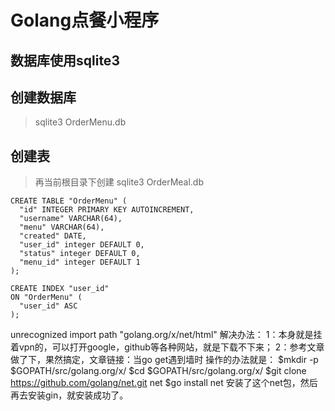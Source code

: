 # Golang点餐小程序

## 数据库使用sqlite3 

## 创建数据库
> sqlite3 OrderMenu.db  

## 创建表 
> 再当前根目录下创建 sqlite3 OrderMeal.db  

```
CREATE TABLE "OrderMenu" (
  "id" INTEGER PRIMARY KEY AUTOINCREMENT,
  "username" VARCHAR(64),
  "menu" VARCHAR(64),
  "created" DATE,
  "user_id" integer DEFAULT 0,
  "status" integer DEFAULT 0,
  "menu_id" integer DEFAULT 1
);

CREATE INDEX "user_id"
ON "OrderMenu" (
  "user_id" ASC
);
```
unrecognized import path "golang.org/x/net/html"
解决办法：
1：本身就是挂着vpn的，可以打开google，github等各种网站，就是下载不下来；
2：参考文章做了下，果然搞定，文章链接：当go get遇到墙时
操作的办法就是：
$mkdir -p $GOPATH/src/golang.org/x/
$cd $GOPATH/src/golang.org/x/
$git clone https://github.com/golang/net.git net 
$go install net
安装了这个net包，然后再去安装gin，就安装成功了。
